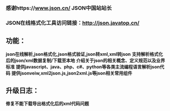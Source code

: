 
### 感谢https://www.json.cn/ JSON中国站站长
### JSON在线格式化工具访问链接：<http://json.javatop.cn/>

## 功能：

**json在线解析,json格式化,json格式验证,json转xml,xml转json**
**支持解析格式化后的json/xml数据复制/下载至本地**
**介绍关于json的相关概念、定义规范以及业界标准**
**提供javascript、java、php、c#、python等各类主流编程语言解析json代码**
**提供jsonveiw,xml2json.js,json2xml.js等json相关常用组件**

## 升级日志：
**修复不能下载导出格式化后的xml代码问题**
